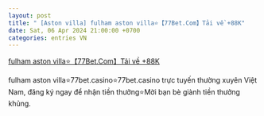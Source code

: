 ```yaml
---
layout: post
title: " [Aston villa] fulham aston villa⭐️【77Bet.Com】Tải về +88K"
date: Sat, 06 Apr 2024 21:00:00 +0700
categories: entries VN
---
```

[fulham aston villa⭐️【77Bet.Com】Tải về +88K](https://samson.thanhhoa.gov.vn/bmw/2024-code%20ti%E1%BA%BFn%20l%C3%AAn%20mi%E1%BB%81n%20nam-0407.htm)

fulham aston villa⭐️77bet.casino⭐️77bet.casino trực tuyến thường xuyên Việt Nam, đăng ký ngay để nhận tiền thưởng⭐️Mời bạn bè giành tiền thưởng khủng.

